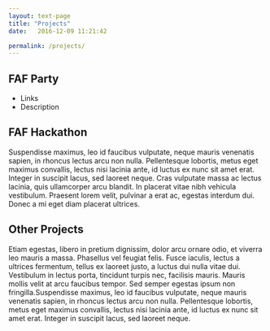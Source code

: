 ```yaml
---
layout: text-page
title: "Projects"
date:   2016-12-09 11:21:42

permalink: /projects/
---
```


## FAF Party

* Links
* Description

## FAF Hackathon

Suspendisse maximus, leo id faucibus vulputate, neque mauris venenatis sapien, in rhoncus lectus arcu non nulla. Pellentesque lobortis, metus eget maximus convallis, lectus nisi lacinia ante, id luctus ex nunc sit amet erat. Integer in suscipit lacus, sed laoreet neque. Cras vulputate massa ac lectus lacinia, quis ullamcorper arcu blandit. In placerat vitae nibh vehicula vestibulum. Praesent lorem velit, pulvinar a erat ac, egestas interdum dui. Donec a mi eget diam placerat ultrices.

## Other Projects

Etiam egestas, libero in pretium dignissim, dolor arcu ornare odio, et viverra leo mauris a massa. Phasellus vel feugiat felis. Fusce iaculis, lectus a ultrices fermentum, tellus ex laoreet justo, a luctus dui nulla vitae dui. Vestibulum in lectus porta, tincidunt turpis nec, facilisis mauris. Mauris mollis velit at arcu faucibus tempor. Sed semper egestas ipsum non fringilla.Suspendisse maximus, leo id faucibus vulputate, neque mauris venenatis sapien, in rhoncus lectus arcu non nulla. Pellentesque lobortis, metus eget maximus convallis, lectus nisi lacinia ante, id luctus ex nunc sit amet erat. Integer in suscipit lacus, sed laoreet neque.